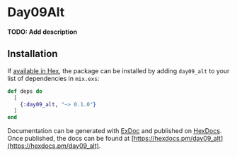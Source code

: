 # Day09Alt

**TODO: Add description**

## Installation

If [available in Hex](https://hex.pm/docs/publish), the package can be installed
by adding `day09_alt` to your list of dependencies in `mix.exs`:

```elixir
def deps do
  [
    {:day09_alt, "~> 0.1.0"}
  ]
end
```

Documentation can be generated with [ExDoc](https://github.com/elixir-lang/ex_doc)
and published on [HexDocs](https://hexdocs.pm). Once published, the docs can
be found at [https://hexdocs.pm/day09_alt](https://hexdocs.pm/day09_alt).

